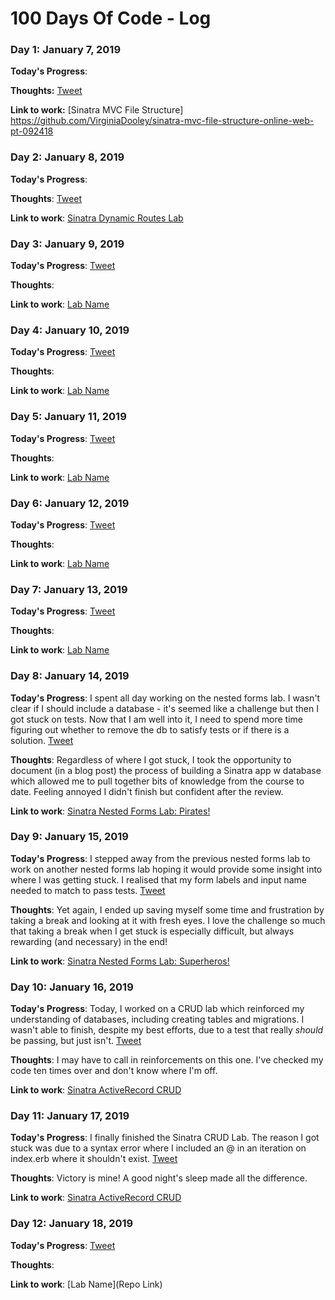 # 100 Days Of Code - Log

### Day 1: January 7, 2019

**Today's Progress**:

**Thoughts:** [Tweet](https://twitter.com/vcdooley/status/1082250754637877248)

**Link to work:** [Sinatra MVC File Structure] https://github.com/VirginiaDooley/sinatra-mvc-file-structure-online-web-pt-092418

### Day 2: January 8, 2019

**Today's Progress**:

**Thoughts**: [Tweet](https://twitter.com/vcdooley/status/1082599502962397186)

**Link to work**: [Sinatra Dynamic Routes Lab](https://github.com/VirginiaDooley/sinatra-dynamic-routes-codealong-online-web-pt-092418)

### Day 3: January 9, 2019

**Today's Progress**:  [Tweet]()

**Thoughts**:

**Link to work**: [Lab Name](Repo)

### Day 4: January 10, 2019

**Today's Progress**:  [Tweet]()

**Thoughts**:

**Link to work**: [Lab Name](Repo)

### Day 5: January 11, 2019

**Today's Progress**:  [Tweet]()

**Thoughts**:

**Link to work**: [Lab Name](Repo)

### Day 6: January 12, 2019

**Today's Progress**:  [Tweet]()

**Thoughts**:

**Link to work**: [Lab Name](Repo)

### Day 7: January 13, 2019

**Today's Progress**:  [Tweet]()

**Thoughts**:

**Link to work**: [Lab Name](Repo)

### Day 8: January 14, 2019

**Today's Progress**: I spent all day working on the nested forms lab. I wasn't clear if I should include a database - it's seemed like a challenge but then I got stuck on tests. Now that I am well into it, I need to spend more time figuring out whether to remove the db to satisfy tests or if there is a solution. [Tweet](https://twitter.com/vcdooley/status/1084870617382510592)

**Thoughts**: Regardless of where I got stuck, I took the opportunity to document (in a blog post) the process of building a Sinatra app w database which allowed me to pull together bits of knowledge from the course to date. Feeling annoyed I didn't finish but confident after the review.

**Link to work**: [Sinatra Nested Forms Lab: Pirates!](https://github.com/VirginiaDooley/sinatra-nested-forms-online-web-pt-092418)

### Day 9: January 15, 2019

**Today's Progress**: I stepped away from the previous nested forms lab to work on another nested forms lab hoping it would provide some insight into where I was getting stuck. I realised that my form labels and input name needed to match to pass tests. [Tweet](https://twitter.com/vcdooley/status/1085471685933961216)

**Thoughts**: Yet again, I ended up saving myself some time and frustration by taking a break and looking at it with fresh eyes. I love the challenge so much that taking a break when I get stuck is especially difficult, but always rewarding (and necessary) in the end!

**Link to work**: [Sinatra Nested Forms Lab: Superheros!](https://github.com/VirginiaDooley/sinatra-nested-forms-lab-superheros-online-web-pt-092418)


### Day 10: January 16, 2019

**Today's Progress**: Today, I worked on a CRUD lab which reinforced my understanding of databases, including creating tables and migrations. I wasn't able to finish, despite my best efforts, due to a test that really *should* be passing, but just isn't. [Tweet](https://twitter.com/vcdooley/status/1085589903948304386)

**Thoughts**: I may have to call in reinforcements on this one. I've checked my code ten times over and don't know where I'm off.

**Link to work**: [Sinatra ActiveRecord CRUD](https://github.com/VirginiaDooley/sinatra-ar-crud-lab-online-web-pt-092418)

### Day 11: January 17, 2019

**Today's Progress**: I finally finished the Sinatra CRUD Lab. The reason I got stuck was due to a syntax error where I included an @ in an iteration on index.erb where it shouldn't exist. [Tweet](https://twitter.com/vcdooley/status/1085848543913562117)

**Thoughts**: Victory is mine! A good night's sleep made all the difference.

**Link to work**: [Sinatra ActiveRecord CRUD](https://github.com/VirginiaDooley/sinatra-ar-crud-lab-online-web-pt-092418)

### Day 12: January 18, 2019

**Today's Progress**: [Tweet]()

**Thoughts**:

**Link to work**: [Lab Name](Repo Link)
